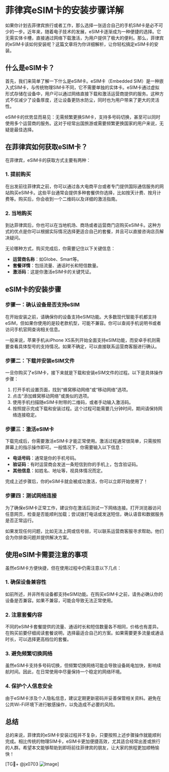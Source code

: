 # 菲律宾eSIM卡的安装步骤详解

如果你计划去菲律宾旅行或者工作，那么选择一张适合自己的手机SIM卡是必不可少的一步。近年来，随着电子技术的发展，eSIM卡逐渐成为一种便捷的选择。它无需实体卡槽，直接通过网络下载激活，为用户提供了极大的便利。那么，菲律宾的eSIM卡该如何安装呢？这篇文章将为你详细解析，让你轻松搞定eSIM卡的安装。

## 什么是eSIM卡？

首先，我们来简单了解一下什么是eSIM卡。eSIM卡（Embedded SIM）是一种嵌入式SIM卡，与传统物理SIM卡不同，它不需要单独的实体卡。eSIM卡通过虚拟形式存储在设备中，用户可以通过网络直接下载和激活运营商提供的服务。这种方式不仅减少了设备厚度，还让设备更防水防尘，同时也为用户带来了更大的灵活性。

eSIM卡的优势显而易见：无需频繁更换SIM卡，支持多号码切换，甚至可以同时使用多个运营商的服务。这对于经常出国旅游或需要频繁更换国家的用户来说，无疑是最佳选择。

## 在菲律宾如何获取eSIM卡？

在菲律宾，eSIM卡的获取方式主要有两种：

### 1. 提前购买
在出发前往菲律宾之前，你可以通过各大电商平台或者专门提供国际通信服务的网站购买eSIM卡。这些平台通常会提供多种套餐供你选择，比如按天计费、按月计费等。购买后，你会收到一个二维码以及详细的激活指南。

### 2. 当地购买
到达菲律宾后，你也可以在当地机场、商场或者运营商门店购买eSIM卡。这种方式的优点是你可以根据实际情况选择更适合自己的套餐，并且可以直接咨询店员解决疑问。

无论哪种方式，购买完成后，你需要记住以下关键信息：
- **运营商名称**：如Globe、Smart等。
- **套餐详情**：包括流量、通话时长和短信数量。
- **激活码**：这是你激活eSIM卡的关键凭证。

## eSIM卡的安装步骤

### 步骤一：确认设备是否支持eSIM
在开始安装之前，请确保你的设备支持eSIM功能。大多数现代智能手机都支持eSIM，但如果你使用的是较老款机型，可能不兼容。你可以查阅手机说明书或者访问手机官网查询相关信息。

一般来说，苹果手机从iPhone XS系列开始全面支持eSIM功能，而安卓手机则需要查看具体型号的支持情况。如果不确定，可以直接联系运营商客服进行确认。

### 步骤二：下载并安装eSIM文件
一旦你购买了eSIM卡，接下来就是下载和安装eSIM文件的过程。以下是具体操作步骤：

1. 打开手机设置页面，找到“蜂窝移动网络”或“移动网络”选项。
2. 点击“添加蜂窝移动网络”或类似的选项。
3. 使用手机扫描随eSIM卡附带的二维码，或者手动输入激活码。
4. 按照提示完成下载和安装过程。这个过程可能需要几分钟时间，期间请保持网络连接稳定。

### 步骤三：激活eSIM卡
下载完成后，你需要激活eSIM卡才能正常使用。激活过程通常很简单，只需按照屏幕上的指示操作即可。一般情况下，你需要输入以下信息：
- **电话号码**：通常是你的手机号码。
- **验证码**：有时运营商会发送一条短信到你的手机上，包含验证码。
- **其他信息**：如姓名、地址等，视具体情况而定。

完成上述步骤后，你的eSIM卡就会被成功激活，你可以立即开始使用了！

### 步骤四：测试网络连接
为了确保eSIM卡正常工作，建议你在激活后测试一下网络连接。打开浏览器访问任意网页，检查是否能顺利加载；尝试拨打电话或发送短信，确认语音和数据服务是否正常运行。

如果发现任何问题，比如无法上网或信号弱，可以联系运营商客服寻求帮助。他们会为你排查问题并提供解决方案。

## 使用eSIM卡需要注意的事项

虽然eSIM卡方便快捷，但在使用过程中仍需注意以下几点：

### 1. 确保设备兼容性
如前所述，并非所有设备都支持eSIM功能。在购买eSIM卡之前，请务必确认你的设备是否兼容。如果不兼容，可能会导致无法正常使用。

### 2. 注意套餐内容
不同的eSIM卡套餐提供的流量、通话时长和短信数量各不相同，价格也有差异。在购买前要仔细阅读套餐说明，选择最适合自己的方案。如果需要更多流量或通话时长，可以选择更高档位的套餐。

### 3. 避免频繁切换网络
虽然eSIM卡支持多号码切换，但频繁切换网络可能会导致设备耗电加快，影响续航时间。因此，在日常使用中尽量保持一个稳定的网络环境。

### 4. 保护个人信息安全
由于eSIM卡涉及个人隐私信息，建议定期更新密码并妥善保管相关资料。避免在公共Wi-Fi环境下进行敏感操作，以免造成不必要的风险。

## 总结

总的来说，菲律宾的eSIM卡安装过程并不复杂，只要按照上述步骤操作就能顺利完成。相比传统的物理SIM卡，eSIM卡更加便捷高效，尤其适合经常出差或旅行的人群。希望本文能够帮助到即将前往菲律宾的朋友，让大家的旅程更加顺畅愉快！

[TG💪+ @jx0703 ![Image](https://github.com/user-attachments/assets/dbca1d08-cadb-493c-b0ec-ad6f7a83f270)]